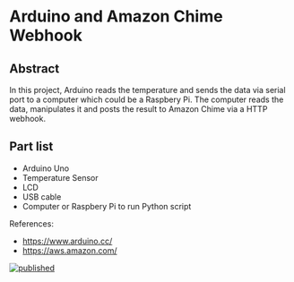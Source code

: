 # Arduino and Amazon Chime Webhook

## Abstract
In this project, Arduino reads the temperature and sends the data via serial port to a computer which could be a Raspbery Pi. The computer reads the data, manipulates it and posts the result to Amazon Chime via a HTTP webhook.

## Part list
- Arduino Uno
- Temperature Sensor
- LCD
- USB cable
- Computer or Raspbery Pi to run Python script

References:
- https://www.arduino.cc/
- https://aws.amazon.com/

[![published](https://static.production.devnetcloud.com/codeexchange/assets/images/devnet-published.svg)](https://developer.cisco.com/codeexchange/github/repo/ewibowo/arduino-chime)
